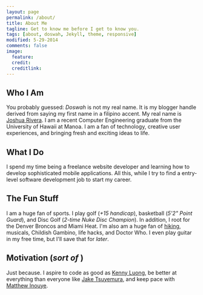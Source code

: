 ```yaml
---
layout: page
permalink: /about/
title: About Me
tagline: Get to know me before I get to know you.
tags: [about, doswah, Jekyll, theme, responsive]
modified: 5-29-2014
comments: false
image:
  feature:
  credit: 
  creditlink:
---
```


## Who I Am

You probably guessed: <i>Doswah</i> is not my real name. It is my blogger handle derived from saying my first name in a filipino accent. My real name is [Joshua Rivera](http://joshuatrivera.com). I am a recent Computer Engineering graduate from the University of Hawaii at Manoa. I am a fan of technology, creative user experiences, and bringing fresh and exciting ideas to life. 

## What I Do

I spend my time being a freelance website developer and learning how to develop sophisticated mobile applications. All this, while I try to find a entry-level software development job to start my career.

## The Fun Stuff 

I am a huge fan of sports. I play golf (<i>+15 handicap</i>), basketball (<i>5'2" Point Guard</i>), and Disc Golf (<i>2-time Nuke Disc Champion</i>). In addition, I root for the Denver Broncos and Miami Heat. I'm also am a huge fan of [hiking](http://hike2grind.com), musicals, Childish Gambino, life hacks, and Doctor Who. I even play guitar in my free time, but I'll save that for <i>later</i>.

## Motivation (<i>sort of</i> )
Just because. I aspire to code as good as [Kenny Luong](http://kennyluong.com), be better at everything than everyone like [Jake Tsuyemura](http://jaketsuyemura.com), and keep pace with [Matthew Inouye](http://mkinouye.com).

